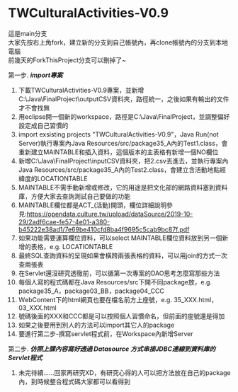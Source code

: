 # TWCulturalActivities-V0.9
  
這是main分支      
大家先按右上角fork，建立新的分支到自己帳號內，再clone帳號內的分支到本地電腦  
前幾天的ForkThisProject分支可以刪掉了~  
  
  
第一步. ***import專案***  
   
   
1. 下載TWCulturalActivities-V0.9專案，並新增C:\Java\FinalProject\outputCSV資料夾，路徑統一，之後如果有輸出的文件才不會找無
2. 用eclipse開一個新的workspace，路徑是C:\Java\FinalProject，並調整偏好設定成自己習慣的
3. import exsisting projects "TWCulturalActivities-V0.9"，Java Run(not Server)執行專案內Java Resources/src/package35_A內的Test1.class，會重新建立MAINTABLE和插入資料，這個版本的主表格有新增一個NO欄位
4. 新增C:\Java\FinalProject\inputCSV資料夾，把2.csv丟進去，並執行專案內Java Resources/src/package35_A內的Test2.class，會建立含活動地點經緯度的LOCATIONTABLE
5. MAINTABLE不需手動新增或修改，它的用途是把文化部的網路資料塞到資料庫，方便大家去查詢測試自己要做的功能
6. MAINTABLE欄位都是ACT_(活動)開頭，欄位詳細說明參見:https://opendata.culture.tw/upload/dataSource/2019-10-29/2adf6cae-fe57-4e01-a380-b45222e38ad1/7e69be410cfd8ba4f9695c5cab9bc87f.pdf
7. 如果功能需要運算欄位資料，可以select MAINTABLE欄位資料放到另一個新增的表格，e.g. LOCATIONTABLE
8. 最終SQL查詢資料的呈現如果會橫跨兩張表格的資料，可以用join的方式一次查兩張表
9. 在Servlet還沒研究透徹前，可以循第一次專案的DAO思考怎麼寫那些方法
10. 每個人寫的程式碼都在Java Resources/src下開不同package放，e.g. package35_A，package03_BB，package04_CCC
11. ＷebContent下的html網頁也要在檔名前方上座號，e.g. 35_XXX.html，03_XXX.html
12. 號碼後面的XXX和CCC都是可以按照個人習慣命名，但前面的座號還是得加
13. 如果之後要用到別人的方法可以import其它人的package
14. 要進行第二步-撰寫servlet程式前，在Workspace內新增Server 
  
第二步. ***仿照上課內容寫好透過 Datasource 方式串接JDBC連線到資料庫的Servlet程式***  

1. 未完待續......回家再研究XD，有研究心得的人可以把方法放在自己的package內，到時候整合程式碼大家都可以看得到
  
  
